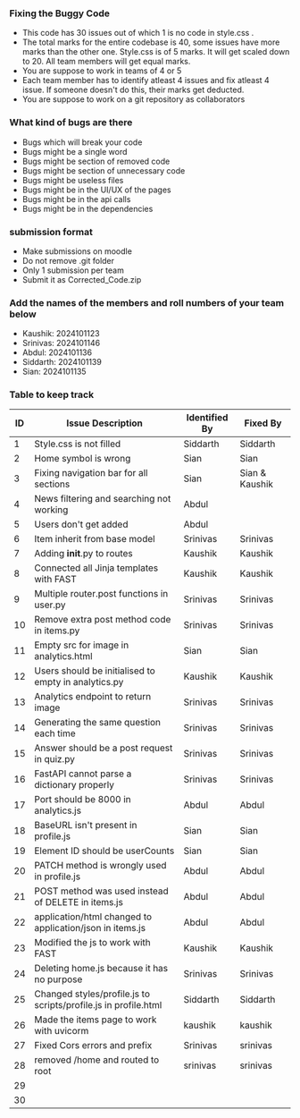 ### Fixing the Buggy Code

- This code has 30 issues out of which 1 is no code in style.css .
- The total marks for the entire codebase is 40, some issues have more marks than the other one. Style.css is of 5 marks. It will get scaled down to 20. All team members will get equal marks.
- You are suppose to work in teams of 4 or 5
- Each team member has to identify atleast 4 issues and fix atleast 4 issue. If someone doesn't do this, their marks get deducted.
- You are suppose to work on a git repository as collaborators

### What kind of bugs are there

- Bugs which will break your code
- Bugs might be a single word
- Bugs might be section of removed code
- Bugs might be section of unnecessary code
- Bugs might be useless files
- Bugs might be in the UI/UX of the pages
- Bugs might be in the api calls
- Bugs might be in the dependencies

### submission format

- Make submissions on moodle
- Do not remove .git folder
- Only 1 submission per team
- Submit it as Corrected_Code.zip

### Add the names of the members and roll numbers of your team below

- Kaushik: 2024101123
- Srinivas: 2024101146
- Abdul: 2024101136
- Siddarth: 2024101139
- Sian: 2024101135

### Table to keep track

| ID  | Issue Description                                               | Identified By | Fixed By       |
| --- | --------------------------------------------------------------- | ------------- | -------------- |
| 1   | Style.css is not filled                                         | Siddarth      | Siddarth       |
| 2   | Home symbol is wrong                                            | Sian          | Sian           |
| 3   | Fixing navigation bar for all sections                          | Sian          | Sian & Kaushik |
| 4   | News filtering and searching not working                        | Abdul         |                |
| 5   | Users don't get added                                           | Abdul         |                |
| 6   | Item inherit from base model                                    | Srinivas      | Srinivas       |
| 7   | Adding **init**.py to routes                                    | Kaushik       | Kaushik        |
| 8   | Connected all Jinja templates with FAST                         | Kaushik       | Kaushik        |
| 9   | Multiple router.post functions in user.py                       | Srinivas      | Srinivas       |
| 10  | Remove extra post method code in items.py                       | Srinivas      | Srinivas       |
| 11  | Empty src for image in analytics.html                           | Sian          | Sian           |
| 12  | Users should be initialised to empty in analytics.py            | Kaushik       | Kaushik        |
| 13  | Analytics endpoint to return image                              | Srinivas      | Srinivas       |
| 14  | Generating the same question each time                          | Srinivas      | Srinivas       |
| 15  | Answer should be a post request in quiz.py                      | Srinivas      | Srinivas       |
| 16  | FastAPI cannot parse a dictionary properly                      | Srinivas      | Srinivas       |
| 17  | Port should be 8000 in analytics.js                             | Abdul         | Abdul          |
| 18  | BaseURL isn't present in profile.js                             | Sian          | Sian           |
| 19  | Element ID should be userCounts                                 | Sian          | Sian           |
| 20  | PATCH method is wrongly used in profile.js                      | Abdul         | Abdul          |
| 21  | POST method was used instead of DELETE in items.js              | Abdul         | Abdul          |
| 22  | application/html changed to application/json in items.js        | Abdul         | Abdul          |
| 23  | Modified the js to work with FAST                               | Kaushik       | Kaushik        |
| 24  | Deleting home.js because it has no purpose                      | Srinivas      | Srinivas       |
| 25  | Changed styles/profile.js to scripts/profile.js in profile.html | Siddarth      | Siddarth       |
| 26  | Made the items page to work with uvicorm                        | kaushik       | kaushik        |
| 27  | Fixed Cors errors and prefix                                    | Srinivas      | srinivas       |
| 28  | removed /home and routed to root                                | srinivas      | srinivas       |
| 29  |                                                                 |               |                |
| 30  |                                                                 |               |                |
